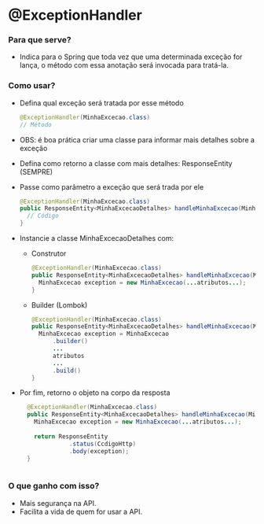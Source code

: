 # @ExceptionHandler

### Para que serve?

* Indica para o Spring que toda vez que uma determinada exceção for lança, o método com essa anotação será invocada para tratá-la.

### Como usar?

* Defina qual exceção será tratada por esse método
  ```java
  @ExceptionHandler(MinhaExcecao.class)
  // Método
  ```
  
* OBS: é boa prática criar uma classe para informar mais detalhes sobre a exceção

* Defina como retorno a classe com mais detalhes: ResponseEntity<MinhaExcecaoDetalhes> (SEMPRE)
  
* Passe como parâmetro a exceção que será trada por ele
  ```java
  @ExceptionHandler(MinhaExcecao.class)
  public ResponseEntity<MinhaExcecaoDetalhes> handleMinhaExcecao(MinhaExcecao exception) {
    // Código
  }
  ```
  
* Instancie a classe MinhaExcecaoDetalhes com: 
  * Construtor
    ```java
    @ExceptionHandler(MinhaExcecao.class)
    public ResponseEntity<MinhaExcecaoDetalhes> handleMinhaExcecao(MinhaExcecao exception) {
      MinhaExcecao exception = new MinhaExcecao(...atributos...);
    }
    ```
  * Builder (Lombok)
    ```java
    @ExceptionHandler(MinhaExcecao.class)
    public ResponseEntity<MinhaExcecaoDetalhes> handleMinhaExcecao(MinhaExcecao exception) {
      MinhaExcecao exception = MinhaExcecao
          .builder()
          ...
          atributos
          ...
          .build()
    }
    ```

* Por fim, retorno o objeto na corpo da resposta
  ```java
    @ExceptionHandler(MinhaExcecao.class)
    public ResponseEntity<MinhaExcecaoDetalhes> handleMinhaExcecao(MinhaExcecao exception) {
      MinhaExcecao exception = new MinhaExcecao(...atributos...);
      
      return ResponseEntity
                .status(CcdigoHttp)
                .body(exception);
    }
    

### O que ganho com isso?

* Mais segurança na API.
* Facilita a vida de quem for usar a API.
